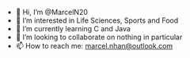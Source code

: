 - 👋 Hi, I’m @MarcelN20
- 👀 I’m interested in Life Sciences, Sports and Food
- 🌱 I’m currently learning C and Java
- 💞️ I’m looking to collaborate on nothing in particular
- 📫 How to reach me: marcel.nhan@outlook.com

<!---
MarcelN20/MarcelN20 is a ✨ special ✨ repository because its `README.md` (this file) appears on your GitHub profile.
You can click the Preview link to take a look at your changes.
--->
